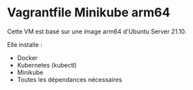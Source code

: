 # Vagrantfile Minikube arm64

Cette VM est basé sur une image arm64 d'Ubuntu Server 21.10.

Elle installe :
- Docker
- Kubernetes (kubectl)
- Minikube
- Toutes les dépendances nécessaires